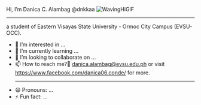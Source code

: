 
Hi, I’m  Danica C. Alambag
@dnkkaa ![WavingHiGIF](https://github.com/dnkkaa/dnkkaa/assets/162101637/bb1d258b-1cf4-4312-866f-3ab35e30027d)


-----------------------------------------------------------------------------------------------------
a student of Eastern Visayas State University - Ormoc City Campus (EVSU-OCC).
- 👀 I’m interested in ...
- 🌱 I’m currently learning ...
- 💞️ I’m looking to collaborate on ...
- 📫 How to reach me?🤔
  danica.alambag@evsu.edu.ph
  or visit https://www.facebook.com/danica06.conde/ for more.
  ____________________________________________________________________________________________________
- 😄 Pronouns: ...
- ⚡ Fun fact: ...
